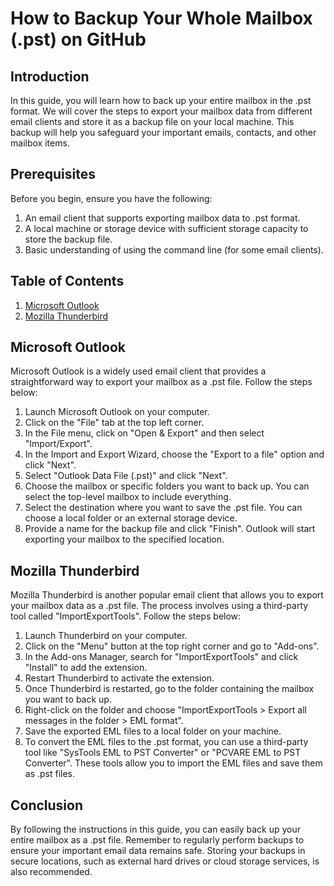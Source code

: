 # How to Backup Your Whole Mailbox (.pst) on GitHub

## Introduction
In this guide, you will learn how to back up your entire mailbox in the .pst format. We will cover the steps to export your mailbox data from different email clients and store it as a backup file on your local machine. This backup will help you safeguard your important emails, contacts, and other mailbox items.

## Prerequisites
Before you begin, ensure you have the following:

1. An email client that supports exporting mailbox data to .pst format.
2. A local machine or storage device with sufficient storage capacity to store the backup file.
3. Basic understanding of using the command line (for some email clients).

## Table of Contents
1. [Microsoft Outlook](#microsoft-outlook)
2. [Mozilla Thunderbird](#mozilla-thunderbird)

## Microsoft Outlook
Microsoft Outlook is a widely used email client that provides a straightforward way to export your mailbox as a .pst file. Follow the steps below:

1. Launch Microsoft Outlook on your computer.
2. Click on the "File" tab at the top left corner.
3. In the File menu, click on "Open & Export" and then select "Import/Export".
4. In the Import and Export Wizard, choose the "Export to a file" option and click "Next".
5. Select "Outlook Data File (.pst)" and click "Next".
6. Choose the mailbox or specific folders you want to back up. You can select the top-level mailbox to include everything.
7. Select the destination where you want to save the .pst file. You can choose a local folder or an external storage device.
8. Provide a name for the backup file and click "Finish". Outlook will start exporting your mailbox to the specified location.

## Mozilla Thunderbird
Mozilla Thunderbird is another popular email client that allows you to export your mailbox data as a .pst file. The process involves using a third-party tool called "ImportExportTools". Follow the steps below:

1. Launch Thunderbird on your computer.
2. Click on the "Menu" button at the top right corner and go to "Add-ons".
3. In the Add-ons Manager, search for "ImportExportTools" and click "Install" to add the extension.
4. Restart Thunderbird to activate the extension.
5. Once Thunderbird is restarted, go to the folder containing the mailbox you want to back up.
6. Right-click on the folder and choose "ImportExportTools > Export all messages in the folder > EML format".
7. Save the exported EML files to a local folder on your machine.
8. To convert the EML files to the .pst format, you can use a third-party tool like "SysTools EML to PST Converter" or "PCVARE EML to PST Converter". These tools allow you to import the EML files and save them as .pst files.

## Conclusion
By following the instructions in this guide, you can easily back up your entire mailbox as a .pst file. Remember to regularly perform backups to ensure your important email data remains safe. Storing your backups in secure locations, such as external hard drives or cloud storage services, is also recommended.